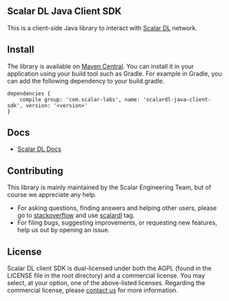 ## Scalar DL Java Client SDK

This is a client-side Java library to interact with [Scalar DL](https://github.com/scalar-labs/scalardl) network.

## Install
The library is available on [Maven Central](https://search.maven.org/search?q=a:scalardl-java-client-sdk). You can install it in your application using your build tool such as Gradle.
For example in Gradle, you can add the following dependency to your build.gradle.
```
dependencies {
    compile group: 'com.scalar-labs', name: 'scalardl-java-client-sdk', version: '<version>'
}
```

## Docs
* [Scalar DL Docs](https://scalardl.readthedocs.io/en/latest/)

## Contributing 
This library is mainly maintained by the Scalar Engineering Team, but of course we appreciate any help.

* For asking questions, finding answers and helping other users, please go to [stackoverflow](https://stackoverflow.com/) and use [scalardl](https://stackoverflow.com/questions/tagged/scalardl) tag.
* For filing bugs, suggesting improvements, or requesting new features, help us out by opening an issue.

## License
Scalar DL client SDK is dual-licensed under both the AGPL (found in the LICENSE file in the root directory) and a commercial license. You may select, at your option, one of the above-listed licenses. Regarding the commercial license, please [contact us](https://scalar-labs.com/contact_us/) for more information.
